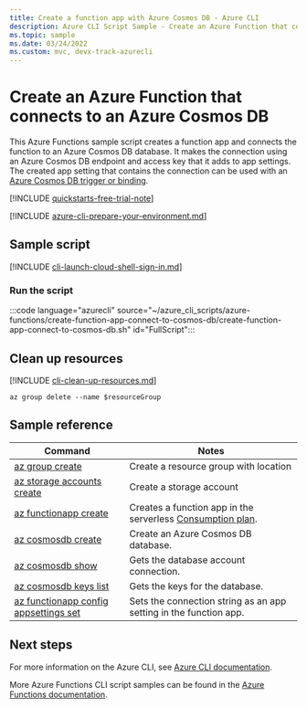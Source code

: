 ```yaml
---
title: Create a function app with Azure Cosmos DB - Azure CLI
description: Azure CLI Script Sample - Create an Azure Function that connects to an Azure Cosmos DB
ms.topic: sample
ms.date: 03/24/2022
ms.custom: mvc, devx-track-azurecli
---
```

# Create an Azure Function that connects to an Azure Cosmos DB

This Azure Functions sample script creates a function app and connects the function to an Azure Cosmos DB database. It makes the connection using an Azure Cosmos DB endpoint and access key that it adds to app settings. The created app setting that contains the connection can be used with an [Azure Cosmos DB trigger or binding](../functions-bindings-cosmosdb.md).

[!INCLUDE [quickstarts-free-trial-note](~/reusable-content/ce-skilling/azure/includes/quickstarts-free-trial-note.md)]

[!INCLUDE [azure-cli-prepare-your-environment.md](~/reusable-content/azure-cli/azure-cli-prepare-your-environment.md)]

## Sample script

[!INCLUDE [cli-launch-cloud-shell-sign-in.md](~/reusable-content/ce-skilling/azure/includes/cli-launch-cloud-shell-sign-in.md)]

### Run the script

:::code language="azurecli" source="~/azure_cli_scripts/azure-functions/create-function-app-connect-to-cosmos-db/create-function-app-connect-to-cosmos-db.sh" id="FullScript":::

## Clean up resources

[!INCLUDE [cli-clean-up-resources.md](~/reusable-content/ce-skilling/azure/includes/cli-clean-up-resources.md)]

```azurecli
az group delete --name $resourceGroup
```

## Sample reference

| Command | Notes |
|---|---|
| [az group create](/cli/azure/group#az-group-create) | Create a resource group with location |
| [az storage accounts create](/cli/azure/storage/account#az-storage-account-create) | Create a storage account |
| [az functionapp create](/cli/azure/functionapp#az-functionapp-create) | Creates a function app in the serverless [Consumption plan](../consumption-plan.md). |
| [az cosmosdb create](/cli/azure/cosmosdb#az-cosmosdb-create) | Create an Azure Cosmos DB database. |
| [az cosmosdb show](/cli/azure/cosmosdb#az-cosmosdb-show)| Gets the database account connection. |
| [az cosmosdb keys list](/cli/azure/cosmosdb/keys#az-cosmosdb-keys-list)| Gets the keys for the database. |
| [az functionapp config appsettings set](/cli/azure/functionapp/config/appsettings#az-functionapp-config-appsettings-set) | Sets the connection string as an app setting in the function app. |

## Next steps

For more information on the Azure CLI, see [Azure CLI documentation](/cli/azure).

More Azure Functions CLI script samples can be found in the [Azure Functions documentation](../functions-cli-samples.md).
